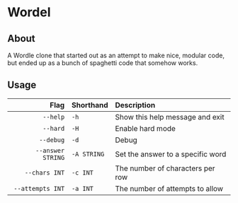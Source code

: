# Wordel
## About
A Wordle clone that started out as an attempt to make nice, modular code, but ended up as a bunch of spaghetti code that somehow works.
## Usage
|              Flag | Shorthand   | Description                       |
|------------------:|:------------|:----------------------------------|
|          `--help` | `-h`        | Show this help message and exit   |
|          `--hard` | `-H`        | Enable hard mode                  |
|         `--debug` | `-d`        | Debug                             |
| `--answer STRING` | `-A STRING` | Set the answer to a specific word |
|     `--chars INT` | `-c INT`    | The number of characters per row  |
|  `--attempts INT` | `-a INT`    | The number of attempts to allow   |

